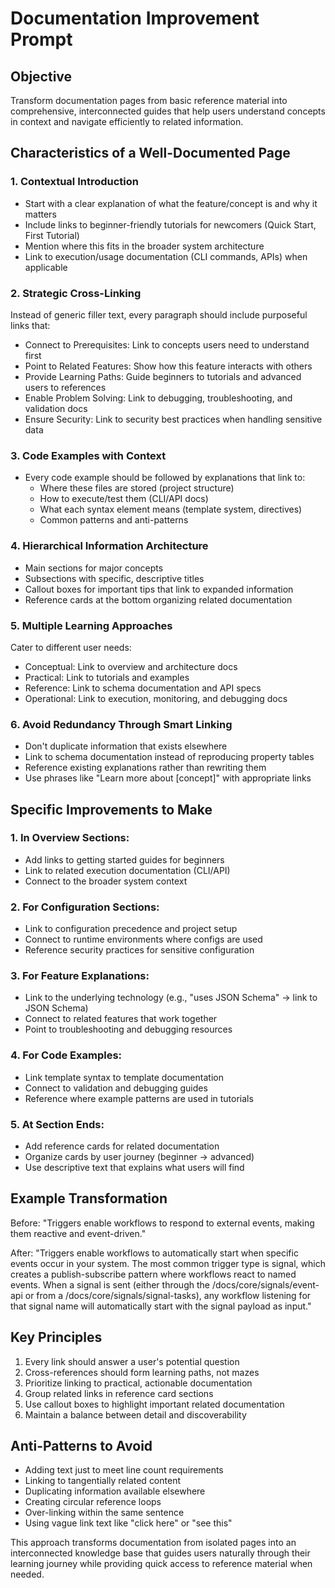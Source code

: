 # Documentation Improvement Prompt

## Objective

Transform documentation pages from basic reference material into comprehensive, interconnected
guides that help users understand concepts in context and navigate efficiently to related
information.

## Characteristics of a Well-Documented Page

### 1. Contextual Introduction

- Start with a clear explanation of what the feature/concept is and why it matters
- Include links to beginner-friendly tutorials for newcomers (Quick Start, First Tutorial)
- Mention where this fits in the broader system architecture
- Link to execution/usage documentation (CLI commands, APIs) when applicable

### 2. Strategic Cross-Linking

Instead of generic filler text, every paragraph should include purposeful links that:
- Connect to Prerequisites: Link to concepts users need to understand first
- Point to Related Features: Show how this feature interacts with others
- Provide Learning Paths: Guide beginners to tutorials and advanced users to references
- Enable Problem Solving: Link to debugging, troubleshooting, and validation docs
- Ensure Security: Link to security best practices when handling sensitive data

### 3. Code Examples with Context

- Every code example should be followed by explanations that link to:
  - Where these files are stored (project structure)
  - How to execute/test them (CLI/API docs)
  - What each syntax element means (template system, directives)
  - Common patterns and anti-patterns

### 4. Hierarchical Information Architecture

- Main sections for major concepts
- Subsections with specific, descriptive titles
- Callout boxes for important tips that link to expanded information
- Reference cards at the bottom organizing related documentation

### 5. Multiple Learning Approaches

Cater to different user needs:
- Conceptual: Link to overview and architecture docs
- Practical: Link to tutorials and examples
- Reference: Link to schema documentation and API specs
- Operational: Link to execution, monitoring, and debugging docs

### 6. Avoid Redundancy Through Smart Linking

- Don't duplicate information that exists elsewhere
- Link to schema documentation instead of reproducing property tables
- Reference existing explanations rather than rewriting them
- Use phrases like "Learn more about [concept]" with appropriate links

## Specific Improvements to Make

### 1. In Overview Sections:
  - Add links to getting started guides for beginners
  - Link to related execution documentation (CLI/API)
  - Connect to the broader system context

### 2. For Configuration Sections:
  - Link to configuration precedence and project setup
  - Connect to runtime environments where configs are used
  - Reference security practices for sensitive configuration

### 3. For Feature Explanations:
  - Link to the underlying technology (e.g., "uses JSON Schema" → link to JSON Schema)
  - Connect to related features that work together
  - Point to troubleshooting and debugging resources

### 4. For Code Examples:
  - Link template syntax to template documentation
  - Connect to validation and debugging guides
  - Reference where example patterns are used in tutorials

### 5. At Section Ends:
  - Add reference cards for related documentation
  - Organize cards by user journey (beginner → advanced)
  - Use descriptive text that explains what users will find

## Example Transformation

Before:
"Triggers enable workflows to respond to external events, making them reactive and event-driven."

After:
"Triggers enable workflows to automatically start when specific events occur in your system. The
most common trigger type is signal, which creates a publish-subscribe pattern where workflows
react to named events. When a signal is sent (either through the /docs/core/signals/event-api or
from a /docs/core/signals/signal-tasks), any workflow listening for that signal name will
automatically start with the signal payload as input."

## Key Principles

1. Every link should answer a user's potential question
2. Cross-references should form learning paths, not mazes
3. Prioritize linking to practical, actionable documentation
4. Group related links in reference card sections
5. Use callout boxes to highlight important related documentation
6. Maintain a balance between detail and discoverability

## Anti-Patterns to Avoid

- Adding text just to meet line count requirements
- Linking to tangentially related content
- Duplicating information available elsewhere
- Creating circular reference loops
- Over-linking within the same sentence
- Using vague link text like "click here" or "see this"

This approach transforms documentation from isolated pages into an interconnected knowledge base
that guides users naturally through their learning journey while providing quick access to
reference material when needed.
